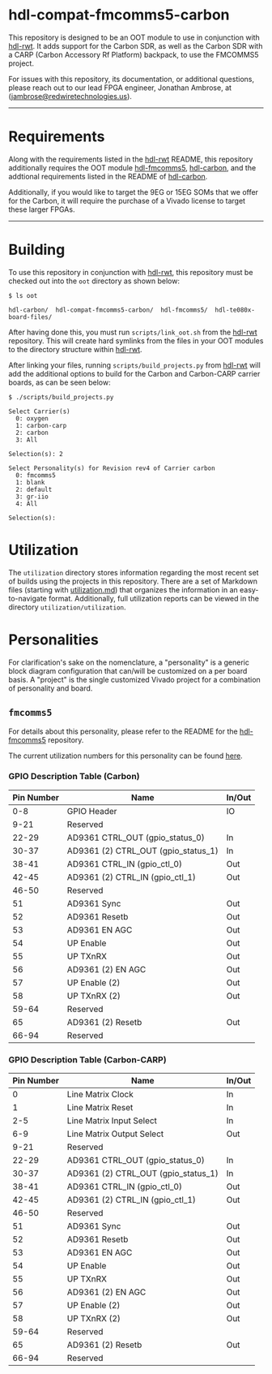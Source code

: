 # hdl-compat-fmcomms5-carbon

This repository is designed to be an OOT module to use in conjunction with [hdl-rwt](https://github.com/redwiretechnologies/hdl-rwt/tree/main).
It adds support for the Carbon SDR, as well as the Carbon SDR with a CARP (Carbon Accessory Rf Platform) backpack, to use the FMCOMMS5 project.   

For issues with this repository, its documentation, or additional questions, please reach out to our lead FPGA engineer, Jonathan Ambrose, at (jambrose@redwiretechnologies.us).

---

# Requirements

Along with the requirements listed in the [hdl-rwt](https://github.com/redwiretechnologies/hdl-rwt/tree/main) README, this repository additionally requires the OOT module [hdl-fmcomms5](https://github.com/redwiretechnologies/hdl-fmcomms5/tree/main), [hdl-carbon](https://github.com/redwiretechnologies/hdl-carbon/tree/main), and the addtional requirements listed in the README of [hdl-carbon](https://github.com/redwiretechnologies/hdl-carbon/tree/main).   

Additionally, if you would like to target the 9EG or 15EG SOMs that we offer for the Carbon, it will require the purchase of a Vivado license to target these larger FPGAs.

---

# Building

To use this repository in conjunction with [hdl-rwt](https://github.com/redwiretechnologies/hdl-rwt/tree/main), this repository must be checked out into the `oot` directory as shown below:
```
$ ls oot

hdl-carbon/  hdl-compat-fmcomms5-carbon/  hdl-fmcomms5/  hdl-te080x-board-files/
``` 

After having done this, you must run `scripts/link_oot.sh` from the [hdl-rwt](https://github.com/redwiretechnologies/hdl-rwt/tree/main) repository. This will create hard symlinks from the files in your OOT modules to the directory structure within [hdl-rwt](https://github.com/redwiretechnologies/hdl-rwt/tree/main).   

After linking your files, running `scripts/build_projects.py` from [hdl-rwt](https://github.com/redwiretechnologies/hdl-rwt/tree/main) will add the additional options to build for the Carbon and Carbon-CARP carrier boards, as can be seen below:
```
$ ./scripts/build_projects.py 

Select Carrier(s)
  0: oxygen
  1: carbon-carp
  2: carbon
  3: All

Selection(s): 2

Select Personality(s) for Revision rev4 of Carrier carbon
  0: fmcomms5
  1: blank
  2: default
  3: gr-iio
  4: All

Selection(s):  
```

# Utilization

The `utilization` directory stores information regarding the most recent set of builds using the projects in this repository. 
There are a set of Markdown files (starting with [utilization.md](utilization/utilization.md)) that organizes the information in an easy-to-navigate format. 
Additionally, full utilization reports can be viewed in the directory `utilization/utilization`. 

# Personalities

For clarification's sake on the nomenclature, a "personality" is a generic block diagram configuration that can/will be customized on a per board basis. A "project" is the single customized Vivado project for a combination of personality and board. 
 
## `fmcomms5`

For details about this personality, please refer to the README for the [hdl-fmcomms5](https://github.com/redwiretechnologies/hdl-fmcomms5/tree/main) repository.   

The current utilization numbers for this personality can be found [here](utilization/markdown/personalities/fmcomms5.md).
 
### GPIO Description Table (Carbon)

| Pin Number | Name                                | In/Out |
| ---------- | ----------------------------------- | ------ |
| 0-8        | GPIO Header                         | IO     |
| 9-21       | Reserved                            |        |
| 22-29      | AD9361     CTRL_OUT (gpio_status_0) | In     |
| 30-37      | AD9361 (2) CTRL_OUT (gpio_status_1) | In     |
| 38-41      | AD9361     CTRL_IN  (gpio_ctl_0)    | Out    |
| 42-45      | AD9361 (2) CTRL_IN  (gpio_ctl_1)    | Out    |
| 46-50      | Reserved                            |        |
| 51         | AD9361 Sync                         | Out    |
| 52         | AD9361 Resetb                       | Out    |
| 53         | AD9361 EN AGC                       | Out    |
| 54         | UP Enable                           | Out    |
| 55         | UP TXnRX                            | Out    |
| 56         | AD9361 (2) EN AGC                   | Out    |
| 57         | UP Enable (2)                       | Out    |
| 58         | UP TXnRX (2)                        | Out    |
| 59-64      | Reserved                            |        |
| 65         | AD9361 (2) Resetb                   | Out    |
| 66-94      | Reserved                            |        |
 
### GPIO Description Table (Carbon-CARP)

| Pin Number | Name                                | In/Out |
| ---------- | ----------------------------------- | ------ |
| 0          | Line Matrix Clock                   | In     |
| 1          | Line Matrix Reset                   | In     |
| 2-5        | Line Matrix Input Select            | In     |
| 6-9        | Line Matrix Output Select           | Out    |
| 9-21       | Reserved                            |        |
| 22-29      | AD9361     CTRL_OUT (gpio_status_0) | In     |
| 30-37      | AD9361 (2) CTRL_OUT (gpio_status_1) | In     |
| 38-41      | AD9361     CTRL_IN  (gpio_ctl_0)    | Out    |
| 42-45      | AD9361 (2) CTRL_IN  (gpio_ctl_1)    | Out    |
| 46-50      | Reserved                            |        |
| 51         | AD9361 Sync                         | Out    |
| 52         | AD9361 Resetb                       | Out    |
| 53         | AD9361 EN AGC                       | Out    |
| 54         | UP Enable                           | Out    |
| 55         | UP TXnRX                            | Out    |
| 56         | AD9361 (2) EN AGC                   | Out    |
| 57         | UP Enable (2)                       | Out    |
| 58         | UP TXnRX (2)                        | Out    |
| 59-64      | Reserved                            |        |
| 65         | AD9361 (2) Resetb                   | Out    |
| 66-94      | Reserved                            |        |

